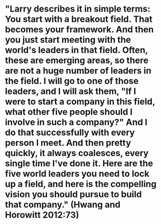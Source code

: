 # "Larry describes it in simple terms: You start with a breakout field. That becomes your framework. And then you just start meeting with the world's leaders in that field. Often, these are emerging areas, so there are not a huge number of leaders in the field. I will go to one of those leaders, and I will ask them, "If I were to start a company in this field, what other five people should I involve in such a company?" And I do that successfully with every person I meet. And then pretty quickly, it always coalesces, every single time I've done it. Here are the five world leaders you need to lock up a field, and here is the compelling vision you should pursue to build that company." (Hwang and Horowitt 2012:73)